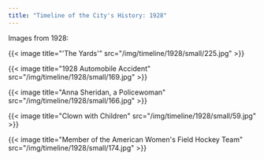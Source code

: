 ```yaml
---
title: "Timeline of the City's History: 1928"
---
```

Images from 1928:

{{< image title="'The Yards'" src="/img/timeline/1928/small/225.jpg" >}}

{{< image title="1928 Automobile Accident" src="/img/timeline/1928/small/169.jpg" >}}

{{< image title="Anna Sheridan, a Policewoman" src="/img/timeline/1928/small/166.jpg" >}}

{{< image title="Clown with Children" src="/img/timeline/1928/small/59.jpg" >}}

{{< image title="Member of the American Women's Field Hockey Team" src="/img/timeline/1928/small/174.jpg" >}}